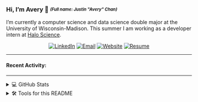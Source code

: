 ### Hi, I’m Avery 👋 <sub><sup>_(Full name: Justin "Avery" Chan)_</sup></sub>

I’m currently a computer science and data science double major at the University of Wisconsin-Madison. This summer I am working as a developer intern at [Halo Science](https://www.halo.science/). 

<!-- Badges from https://shields.io -->
<div align="center">
  <a href="https://www.linkedin.com/in/avery2"><img alt="LinkedIn" src="https://img.shields.io/badge/Justin_Chan-%230077B5.svg?style=flat&logo=linkedin&logoColor=white"/></a>
  <a href="mailto:justinaverychan@gmail.com"><img alt="Email" src="https://img.shields.io/badge/justinaverychan@gmail.com-D14836?style=flat&logo=gmail&logoColor=white"/></a>
  <a href="https://www.averychan.site"><img alt="Website" src="https://img.shields.io/website?down_color=lightgrey&down_message=offline&label=averychan.site&up_color=green&up_message=online&url=https%3A%2F%2Fwww.averychan.site"/></a>
    <a href="https://www.averychan.site/assets/Resume-2021-July-10.pdf"><img alt="Resume" src="https://img.shields.io/badge/Resume_(last_updated)-Jul_2021-green"/></a>
</div>

---

<!-- Updating with this https://github.com/marketplace/actions/profile-readme-stats -->
#### Recent Activity:
<!--GITHUB_ACTIVITY:{"rows": 5, "exclude": ["PushEvent", "IssueCommentEvent"]}-->

---


<details>
  <summary>💻 GitHub Stats</summary>

<div align="center">
  <a href="https://github.com/Avery2" target="__blank">
<!--     <img align="center" src="https://github-readme-stats.vercel.app/api?username=avery2&count_private=true&show_icons=true&hide=stars,issues&hide_rank=true" /> -->
    <img align="center" src="https://github-readme-stats.vercel.app/api?username=avery2&count_private=true&show_icons=true&hide=issues" />
  </a>
</div>
  
</details>

<details>
  <summary>🛠 Tools for this README</summary>
  
  - [Sheilds.io for the badges](https://shields.io)
  - [Profile-readme-stats for recenty activity](https://github.com/marketplace/actions/profile-readme-stats)
  - [Github-readme-stats for the GitHub stats summary](https://github.com/anuraghazra/github-readme-stats)
  - [Productive-box for pinned gist (below) of commit times](https://github.com/maxam2017/productive-box)
  
</details>
